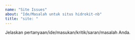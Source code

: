 ```yaml
---
name: "Site Issues"
about: "Ide/Masalah untuk situs hidrokit-nb"
title: "site: "
---
```


Jelaskan pertanyaan/ide/masukan/kritik/saran/masalah Anda.
